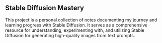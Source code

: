 ## Stable Diffusion Mastery

This project is a personal collection of notes documenting my journey and learning progress with Stable Diffusion. It serves as a comprehensive resource for understanding, experimenting with, and utilizing Stable Diffusion for generating high-quality images from text prompts.
